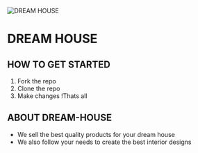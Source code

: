 ![DREAM HOUSE](/images/logo.png) 
# DREAM HOUSE
## HOW TO GET STARTED
1. Fork the repo
2. Clone the repo
3. Make changes !Thats all

## ABOUT DREAM-HOUSE
 * We sell the best quality products for your dream house 
 * We also follow your needs to create the best interior designs 

